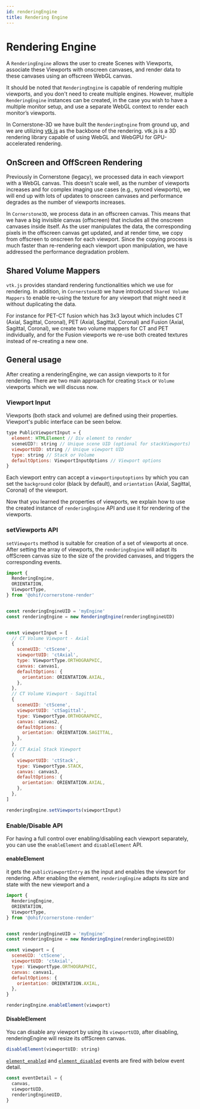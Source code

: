 ```yaml
---
id: renderingEngine
title: Rendering Engine
---
```



# Rendering Engine

A `RenderingEngine` allows the user to create Scenes with Viewports, associate these Viewports with onscreen canvases, and render data to these canvases using an offscreen WebGL canvas.

It should be noted that `RenderingEngine` is capable of rendering multiple viewports, and you don't need to
create multiple engines. However, multiple `RenderingEngine` instances can be created, in the case you wish to have a multiple monitor setup, and use a separate WebGL context to render each monitor’s viewports.

In Cornerstone-3D we have built the `RenderingEngine` from ground up, and we are utilizing [vtk.js](https://github.com/kitware/vtk-js) as the backbone of the rendering. vtk.js is a 3D rendering library capable of using WebGL and WebGPU for GPU-accelerated rendering.

## OnScreen and OffScreen Rendering
Previously in Cornerstone (legacy), we processed data in each viewport with a WebGL canvas. This doesn't scale well, as the number of viewports increases
and for complex imaging use cases (e.g., synced viewports), we will end up with lots
of updates to onscreen canvases and performance degrades as the number of viewports increases.

In `Cornerstone3D`, we process data in an offscreen canvas. This means that
we have a big invisible canvas (offscreen) that includes all the onscreen canvases inside itself.
As the user manipulates the data, the corresponding pixels in the offscreen
canvas get updated, and at render time, we copy from offscreen to onscreen for each viewport. Since the copying process is much faster than re-rendering each viewport upon manipulation, we have addressed the performance degradation problem.


## Shared Volume Mappers
`vtk.js` provides standard rendering functionalities which we use for rendering. In addition, in `Cornerstone3D` we have introduced `Shared Volume Mappers` to enable re-using the texture for any viewport that might need it without duplicating the data.

For instance for PET-CT fusion which has 3x3 layout which includes CT (Axial, Sagittal, Coronal), PET (Axial, Sagittal, Coronal) and Fusion (Axial, Sagittal, Coronal), we create two volume mappers for CT and PET individually, and for the Fusion viewports we re-use both created textures instead of re-creating a new one.


## General usage
After creating a renderingEngine, we can assign viewports to it for rendering. There are two main approach for creating `Stack` or `Volume` viewports which we will
discuss now.

### Viewport Input
Viewports (both stack and volume) are defined using their properties.  Viewport's public interface  can be seen below.

```js
type PublicViewportInput = {
  element: HTMLElement // Div element to render
  sceneUID?: string // Unique scene UID (optional for stackViewports)
  viewportUID: string // Unique viewport UID
  type: string // Stack or Volume
  defaultOptions: ViewportInputOptions // Viewport options
}
```

Each viewport entry can accept a `viewportinputoptions` by which you can set the
`background` color (black by default), and `orientation` (Axial, Sagittal,
Coronal) of the viewport.


Now that you learned the properties of viewports, we explain how to use the
created instance of `renderingEngine` API and use it for rendering of the viewports.

### setViewports API
`setViewports` method is suitable for creation of a set of viewports at once.
After setting the array of viewports, the `renderingEngine` will adapt its
offScreen canvas size to the size of the provided canvases, and triggers the corresponding
events.

```js
import {
  RenderingEngine,
  ORIENTATION,
  ViewportType,
} from '@ohif/cornerstone-render'


const renderingEngineUID = 'myEngine'
const renderingEngine = new RenderingEngine(renderingEngineUID)


const viewportInput = [
  // CT Volume Viewport - Axial
  {
    sceneUID: 'ctScene',
    viewportUID: 'ctAxial',
    type: ViewportType.ORTHOGRAPHIC,
    canvas: canvas1,
    defaultOptions: {
      orientation: ORIENTATION.AXIAL,
    },
  },
  // CT Volume Viewport - Sagittal
  {
    sceneUID: 'ctScene',
    viewportUID: 'ctSagittal',
    type: ViewportType.ORTHOGRAPHIC,
    canvas: canvas2,
    defaultOptions: {
      orientation: ORIENTATION.SAGITTAL,
    },
  },
  // CT Axial Stack Viewport
  {
    viewportUID: 'ctStack',
    type: ViewportType.STACK,
    canvas: canvas3,
    defaultOptions: {
      orientation: ORIENTATION.AXIAL,
    },
  },
]

renderingEngine.setViewports(viewportInput)
```

### Enable/Disable API
For having a full control over enabling/disabling each viewport separately, you
can use the `enableElement` and `disableElement` API.


#### enableElement
it gets the `publicViewportEntry` as the input and enables the viewport for rendering.
After enabling the element, `renderingEngine` adapts its size and state with the new viewport
and a

```js
import {
  RenderingEngine,
  ORIENTATION,
  ViewportType,
} from '@ohif/cornerstone-render'


const renderingEngineUID = 'myEngine'
const renderingEngine = new RenderingEngine(renderingEngineUID)

const viewport = {
  sceneUID: 'ctScene',
  viewportUID: 'ctAxial',
  type: ViewportType.ORTHOGRAPHIC,
  canvas: canvas1,
  defaultOptions: {
    orientation: ORIENTATION.AXIAL,
  },
}

renderingEngine.enableElement(viewport)
```



#### DisableElement
You can disable any viewport by using its `viewportUID`, after disabling,
renderingEngine will resize its offScreen canvas.

```js
disableElement(viewportUID: string)
```


[`element_enabled`](/docs/cornerstone-render/enums/Events#element_enabled) and
[`element_disabled`](/docs/cornerstone-render/enums/Events#element_enabled) events are fired
with below event detail.


```js
const eventDetail = {
  canvas,
  viewportUID,
  renderingEngineUID,
}
```
